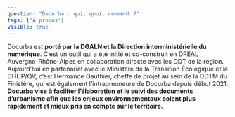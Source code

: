```yaml
---
question: "Docurba : qui, quoi, comment ?"
tags: ['A propos']
visible: true
---
```

Docurba est **porté par la DGALN et la Direction interministérielle du numérique**. C’est un outil qui a été initié et co-construit en DREAL Auvergne-Rhône-Alpes en collaboration directe avec les DDT de la région. 
Aujourd’hui en partenariat avec le Ministère de la Transition Écologique et la DHUP/QV, c’est Hermance Gauthier, cheffe de projet au sein de la DDTM du Finistère, qui est également l’intrapreuneure de Docurba depuis début 2021. 
**Docurba vise à faciliter l’élaboration et le suivi des documents d’urbanisme afin que les enjeux environnementaux soient plus rapidement et mieux pris en compte sur le territoire.**
